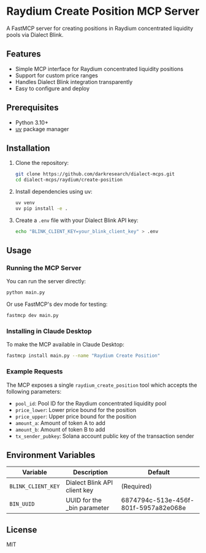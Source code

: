 # Raydium Create Position MCP Server

A FastMCP server for creating positions in Raydium concentrated liquidity pools via Dialect Blink.

## Features

- Simple MCP interface for Raydium concentrated liquidity positions
- Support for custom price ranges
- Handles Dialect Blink integration transparently
- Easy to configure and deploy

## Prerequisites

- Python 3.10+
- [uv](https://github.com/astral-sh/uv) package manager

## Installation

1. Clone the repository:
   ```bash
   git clone https://github.com/darkresearch/dialect-mcps.git
   cd dialect-mcps/raydium/create-position
   ```

2. Install dependencies using uv:
   ```bash
   uv venv
   uv pip install -e .
   ```

3. Create a `.env` file with your Dialect Blink API key:
   ```bash
   echo "BLINK_CLIENT_KEY=your_blink_client_key" > .env
   ```

## Usage

### Running the MCP Server

You can run the server directly:

```bash
python main.py
```

Or use FastMCP's dev mode for testing:

```bash
fastmcp dev main.py
```

### Installing in Claude Desktop

To make the MCP available in Claude Desktop:

```bash
fastmcp install main.py --name "Raydium Create Position"
```

### Example Requests

The MCP exposes a single `raydium_create_position` tool which accepts the following parameters:

- `pool_id`: Pool ID for the Raydium concentrated liquidity pool
- `price_lower`: Lower price bound for the position
- `price_upper`: Upper price bound for the position
- `amount_a`: Amount of token A to add
- `amount_b`: Amount of token B to add
- `tx_sender_pubkey`: Solana account public key of the transaction sender

## Environment Variables

| Variable | Description | Default |
|----------|-------------|---------|
| `BLINK_CLIENT_KEY` | Dialect Blink API client key | (Required) |
| `BIN_UUID` | UUID for the _bin parameter | 6874794c-513e-456f-801f-5957a82e068e |

## License

MIT
